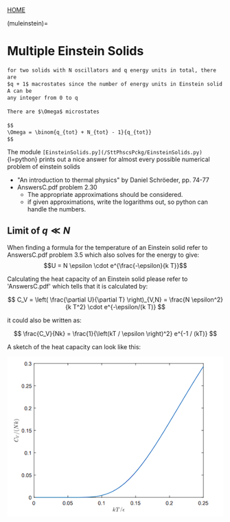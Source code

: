 [HOME](/source/index.rst)

(muleinstein)=
# Multiple Einstein Solids

```{note}
for two solids with N oscillators and q energy units in total, there are 
$q + 1$ macrostates since the number of energy units in Einstein solid A can be
any integer from 0 to q

There are $\Omega$ microstates

$$
\Omega = \binom{q_{tot} + N_{tot} - 1}{q_{tot}}
$$
```

The module `[EinsteinSolids.py](/SttPhscsPckg/EinsteinSolids.py)`{l=python} prints out a nice answer for almost every possible numerical problem of einstein solids


- "An introduction to thermal physics" by Daniel Schröeder, pp. 74-77
- AnswersC.pdf problem 2.30
  - The appropriate approximations should be considered.
  - if given approximations, write the logarithms out, so python can handle the numbers.

## Limit of $q \ll N$

When finding a formula for the temperature of an Einstein solid refer to AnswersC.pdf
problem 3.5 which also solves for the energy to give:
$$U = N \epsilon \cdot e^{\frac{-\epsilon}{k T}}$$

Calculating the heat capacity of an Einstein solid please refer to 'AnswersC.pdf'
which tells that it is calculated by:

$$
C_V = \left( \frac{\partial U}{\partial T} \right)_{V,N}
= \frac{N \epsilon^2}{k T^2} \cdot e^{-\epsilon/(k T)}
$$

it could also be written as:

$$
\frac{C_V}{Nk} = \frac{1}{\left(kT / \epsilon \right)^2} e^{-1 / (kT)}
$$

A sketch of the heat capacity can look like this:

![Alt text](../figs/image-2.png)